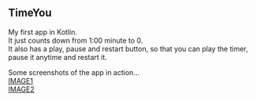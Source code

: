 ## TimeYou  
My first app in Kotlin.  
It just counts down from 1:00 minute to 0.  
It also has a play, pause and restart button, so that you can play the timer, pause it anytime and restart it.

Some screenshots of the app in action...  
[IMAGE1](https://drive.google.com/file/d/1zFqNIvAdhZ0_IMum-H2dBX28DGO4BBYP/view?usp=sharing)   
[IMAGE2](https://drive.google.com/file/d/13xP6WzbgQFbhVl2-Sfx5ZiKGn5BGdWYm/view?usp=sharing)
